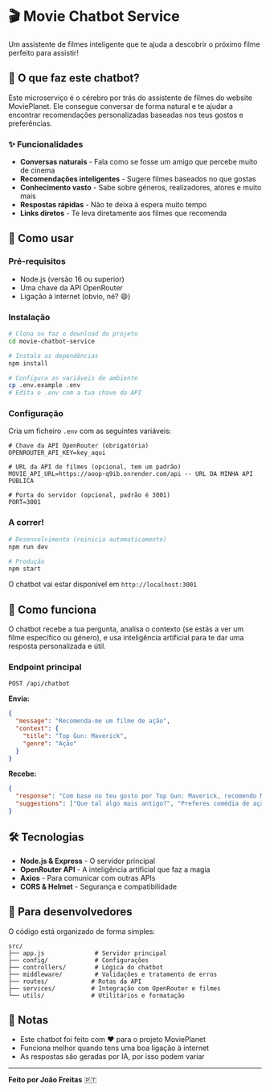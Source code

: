 # 🎬 Movie Chatbot Service

Um assistente de filmes inteligente que te ajuda a descobrir o próximo filme perfeito para assistir!

## 🌟 O que faz este chatbot?

Este microserviço é o cérebro por trás do assistente de filmes do website MoviePlanet. Ele consegue conversar de forma natural e te ajudar a encontrar recomendações personalizadas baseadas nos teus gostos e preferências.

### ✨ Funcionalidades

- **Conversas naturais** - Fala como se fosse um amigo que percebe muito de cinema
- **Recomendações inteligentes** - Sugere filmes baseados no que gostas
- **Conhecimento vasto** - Sabe sobre géneros, realizadores, atores e muito mais
- **Respostas rápidas** - Não te deixa à espera muito tempo
- **Links diretos** - Te leva diretamente aos filmes que recomenda

## 🚀 Como usar

### Pré-requisitos
- Node.js (versão 16 ou superior)
- Uma chave da API OpenRouter
- Ligação à internet (obvio, né? 😄)

### Instalação

```bash
# Clona ou faz o download do projeto
cd movie-chatbot-service

# Instala as dependências
npm install

# Configura as variáveis de ambiente
cp .env.example .env
# Edita o .env com a tua chave da API
```

### Configuração

Cria um ficheiro `.env` com as seguintes variáveis:

```env
# Chave da API OpenRouter (obrigatória)
OPENROUTER_API_KEY=key_aqui

# URL da API de filmes (opcional, tem um padrão)
MOVIE_API_URL=https://aoop-q9ib.onrender.com/api -- URL DA MINHA API PUBLICA

# Porta do servidor (opcional, padrão é 3001)
PORT=3001
```

### A correr!

```bash
# Desenvolvimento (reinicia automaticamente)
npm run dev

# Produção
npm start
```

O chatbot vai estar disponível em `http://localhost:3001`

## 🎯 Como funciona

O chatbot recebe a tua pergunta, analisa o contexto (se estás a ver um filme específico ou género), e usa inteligência artificial para te dar uma resposta personalizada e útil.

### Endpoint principal

```
POST /api/chatbot
```

**Envia:**
```json
{
  "message": "Recomenda-me um filme de ação",
  "context": {
    "title": "Top Gun: Maverick",
    "genre": "Ação"
  }
}
```

**Recebe:**
```json
{
  "response": "Com base no teu gosto por Top Gun: Maverick, recomendo Mission: Impossible...",
  "suggestions": ["Que tal algo mais antigo?", "Preferes comédia de ação?"]
}
```

## 🛠️ Tecnologias

- **Node.js & Express** - O servidor principal
- **OpenRouter API** - A inteligência artificial que faz a magia
- **Axios** - Para comunicar com outras APIs
- **CORS & Helmet** - Segurança e compatibilidade

## 🎨 Para desenvolvedores

O código está organizado de forma simples:

```
src/
├── app.js              # Servidor principal
├── config/             # Configurações
├── controllers/        # Lógica do chatbot
├── middleware/         # Validações e tratamento de erros
├── routes/            # Rotas da API
├── services/          # Integração com OpenRouter e filmes
└── utils/             # Utilitários e formatação
```

## 📝 Notas

- Este chatbot foi feito com ❤️ para o projeto MoviePlanet
- Funciona melhor quando tens uma boa ligação à internet
- As respostas são geradas por IA, por isso podem variar

---

**Feito por João Freitas** 🇵🇹
